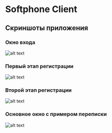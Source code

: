 # Softphone Client
## Скриншоты приложения
### Окно входа
![alt text](https://pp.userapi.com/c851124/v851124061/14b4a/AUia-efq0iU.jpg)
### Первый этап регистрации
![alt text](https://pp.userapi.com/c851124/v851124061/14b33/tlatpVIWKRQ.jpg)
### Второй этап регистрации
![alt text](https://pp.userapi.com/c851124/v851124061/14b3a/El4zuTFD51E.jpg)
### Основное окно с примером переписки
![alt text](https://pp.userapi.com/c851424/v851424296/17473/ev8SwBKPTIY.jpg)
